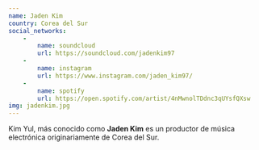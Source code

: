 ```yaml
---
name: Jaden Kim
country: Corea del Sur
social_networks: 
    -
        name: soundcloud
        url: https://soundcloud.com/jadenkim97
    -
        name: instagram
        url: https://www.instagram.com/jaden_kim97/
    -
        name: spotify
        url: https://open.spotify.com/artist/4nMwnolTDdnc3qUYsfQXsw
img: jadenkim.jpg
---
```

Kim Yul, más conocido como **Jaden Kim** es un productor de música electrónica originariamente de Corea del Sur.